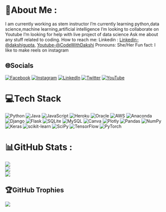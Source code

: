 # 💫About Me :
I am currently working as stem instructor
I’m currently learning python,data science,machine learning,artificial intelligence
 I’m looking to collaborate on Youtube
 I’m looking for help with live project of data science
Ask me about any stuff related to coding.
How to reach me: Linkedin : [Linkedin-@dakshigupta](https://www.linkedin.com/in/dakshi-gupta-087384166/),
[Youtube-@CodeWithDakshi](https://www.youtube.com/channel/UCAf9hX_W5Y_W788KYnkYw5g/videos)
Pronouns: She/Her
Fun fact: I like to make reels on instagram

## 🌐Socials
[![Facebook](https://img.shields.io/badge/Facebook-%231877F2.svg?logo=Facebook&logoColor=white)](https://facebook.com/https://www.facebook.com/profile.php?id=100004697868406) [![Instagram](https://img.shields.io/badge/Instagram-%23E4405F.svg?logo=Instagram&logoColor=white)](https://www.instagram.com/codewithdakshi/) [![LinkedIn](https://img.shields.io/badge/LinkedIn-%230077B5.svg?logo=linkedin&logoColor=white)](https://www.linkedin.com/in/dakshi-gupta-087384166/) [![Twitter](https://img.shields.io/badge/Twitter-%231DA1F2.svg?logo=Twitter&logoColor=white)](https://twitter.com/Dakshi67871141) [![YouTube](https://img.shields.io/badge/YouTube-%23FF0000.svg?logo=YouTube&logoColor=white)](https://www.youtube.com/channel/UCAf9hX_W5Y_W788KYnkYw5g/videos) 

# 💻Tech Stack
![Python](https://img.shields.io/badge/python-3670A0?style=for-the-badge&logo=python&logoColor=ffdd54) ![Java](https://img.shields.io/badge/java-%23ED8B00.svg?style=for-the-badge&logo=java&logoColor=white) ![JavaScript](https://img.shields.io/badge/javascript-%23323330.svg?style=for-the-badge&logo=javascript&logoColor=%23F7DF1E) ![Heroku](https://img.shields.io/badge/heroku-%23430098.svg?style=for-the-badge&logo=heroku&logoColor=white) ![Oracle](https://img.shields.io/badge/Oracle-F80000?style=for-the-badge&logo=oracle&logoColor=white) ![AWS](https://img.shields.io/badge/AWS-%23FF9900.svg?style=for-the-badge&logo=amazon-aws&logoColor=white) ![Anaconda](https://img.shields.io/badge/Anaconda-%2344A833.svg?style=for-the-badge&logo=anaconda&logoColor=white) ![Django](https://img.shields.io/badge/django-%23092E20.svg?style=for-the-badge&logo=django&logoColor=white) ![Flask](https://img.shields.io/badge/flask-%23000.svg?style=for-the-badge&logo=flask&logoColor=white) ![SQLite](https://img.shields.io/badge/sqlite-%2307405e.svg?style=for-the-badge&logo=sqlite&logoColor=white) ![MySQL](https://img.shields.io/badge/mysql-%2300f.svg?style=for-the-badge&logo=mysql&logoColor=white) ![Canva](https://img.shields.io/badge/Canva-%2300C4CC.svg?style=for-the-badge&logo=Canva&logoColor=white) ![Plotly](https://img.shields.io/badge/Plotly-%233F4F75.svg?style=for-the-badge&logo=plotly&logoColor=white) ![Pandas](https://img.shields.io/badge/pandas-%23150458.svg?style=for-the-badge&logo=pandas&logoColor=white) ![NumPy](https://img.shields.io/badge/numpy-%23013243.svg?style=for-the-badge&logo=numpy&logoColor=white) ![Keras](https://img.shields.io/badge/Keras-%23D00000.svg?style=for-the-badge&logo=Keras&logoColor=white) ![scikit-learn](https://img.shields.io/badge/scikit--learn-%23F7931E.svg?style=for-the-badge&logo=scikit-learn&logoColor=white) ![SciPy](https://img.shields.io/badge/SciPy-%230C55A5.svg?style=for-the-badge&logo=scipy&logoColor=%white) ![TensorFlow](https://img.shields.io/badge/TensorFlow-%23FF6F00.svg?style=for-the-badge&logo=TensorFlow&logoColor=white) ![PyTorch](https://img.shields.io/badge/PyTorch-%23EE4C2C.svg?style=for-the-badge&logo=PyTorch&logoColor=white)
# 📊GitHub Stats :
![](https://github-readme-stats.vercel.app/api?username=dakshigupta4&theme=radical&hide_border=false&include_all_commits=false&count_private=false)<br/>
![](https://github-readme-streak-stats.herokuapp.com/?user=dakshigupta4&theme=radical&hide_border=false)<br/>
![](https://github-readme-stats.vercel.app/api/top-langs/?username=dakshigupta4&theme=radical&hide_border=false&include_all_commits=false&count_private=false&layout=compact)

## 🏆GitHub Trophies
![](https://github-profile-trophy.vercel.app/?username=dakshigupta4&theme=radical&no-frame=false&no-bg=false&margin-w=4)



